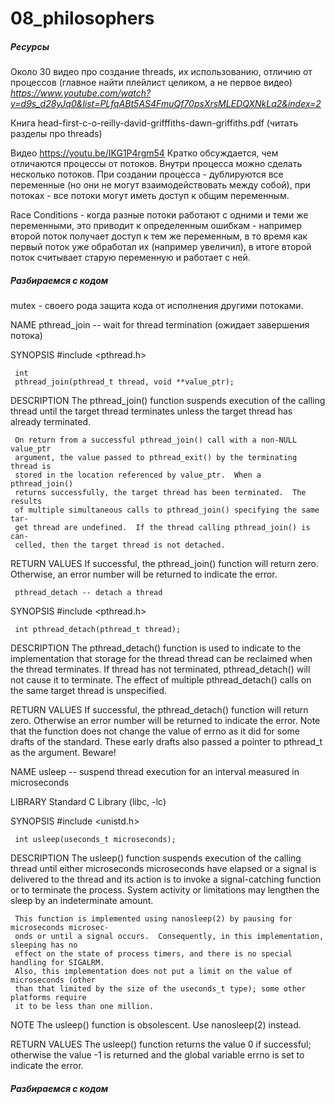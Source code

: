 # 08_philosophers

##### Ресурсы

Около 30 видео про создание threads, их использованию, отличию от процессов (главное найти плейлист целиком, а не первое видео)
_https://www.youtube.com/watch?v=d9s_d28yJq0&list=PLfqABt5AS4FmuQf70psXrsMLEDQXNkLq2&index=2_

Книга 
head-first-c-o-reilly-david-grifffiths-dawn-griffiths.pdf (читать разделы про threads)

Видео https://youtu.be/IKG1P4rgm54
Кратко обсуждается, чем отличаются процессы от потоков. Внутри процесса можно сделать несколько потоков. 
При создании процесса - дублируются все переменные (но они не могут взаимодействовать между собой), при потоках - все потоки могут иметь доступ к общим переменным. 

Race Conditions - когда разные потоки работают с одними и теми же переменными, это приводит к определенным ошибкам - например второй поток получает 
доступ к тем же переменным, в то время как первый поток уже обработал их (например увеличил), в итоге второй поток считывает старую переменную и работает с ней.

##### Разбираемся с кодом

mutex - своего рода защита кода от исполнения другими потоками.

NAME
pthread_join -- wait for thread termination (ожидает завершения потока)

SYNOPSIS
\#include <pthread.h>

     int
     pthread_join(pthread_t thread, void **value_ptr);

DESCRIPTION
The pthread_join() function suspends execution of the calling thread
until the target thread terminates unless the target thread has already
terminated.

     On return from a successful pthread_join() call with a non-NULL value_ptr
     argument, the value passed to pthread_exit() by the terminating thread is
     stored in the location referenced by value_ptr.  When a pthread_join()
     returns successfully, the target thread has been terminated.  The results
     of multiple simultaneous calls to pthread_join() specifying the same tar-
     get thread are undefined.  If the thread calling pthread_join() is can-
     celled, then the target thread is not detached.

RETURN VALUES
If successful, the pthread_join() function will return zero.  Otherwise,
an error number will be returned to indicate the error.

     pthread_detach -- detach a thread

SYNOPSIS
\#include <pthread.h>

     int pthread_detach(pthread_t thread);

DESCRIPTION
The pthread_detach() function is used to indicate to the implementation that storage
for the thread thread can be reclaimed when the thread terminates.  If thread has not
terminated, pthread_detach() will not cause it to terminate.  The effect of multiple
pthread_detach() calls on the same target thread is unspecified.

RETURN VALUES
If successful, the pthread_detach() function will return zero.  Otherwise an error
number will be returned to indicate the error.  Note that the function does not
change the value of errno as it did for some drafts of the standard.  These early
drafts also passed a pointer to pthread_t as the argument.  Beware!

NAME
usleep -- suspend thread execution for an interval measured in microseconds

LIBRARY
Standard C Library (libc, -lc)

SYNOPSIS
\#include <unistd.h>

     int usleep(useconds_t microseconds);

DESCRIPTION
The usleep() function suspends execution of the calling thread until either
microseconds microseconds have elapsed or a signal is delivered to the thread and its
action is to invoke a signal-catching function or to terminate the process.  System
activity or limitations may lengthen the sleep by an indeterminate amount.

     This function is implemented using nanosleep(2) by pausing for microseconds microsec-
     onds or until a signal occurs.  Consequently, in this implementation, sleeping has no
     effect on the state of process timers, and there is no special handling for SIGALRM.
     Also, this implementation does not put a limit on the value of microseconds (other
     than that limited by the size of the useconds_t type); some other platforms require
     it to be less than one million.

NOTE
The usleep() function is obsolescent.  Use nanosleep(2) instead.

RETURN VALUES
The usleep() function returns the value 0 if successful; otherwise the value -1 is
returned and the global variable errno is set to indicate the error.

##### Разбираемся с кодом